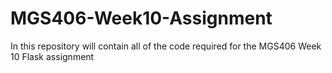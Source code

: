 # MGS406-Week10-Assignment
In this repository will contain all of the code required for the MGS406 Week 10 Flask assignment
